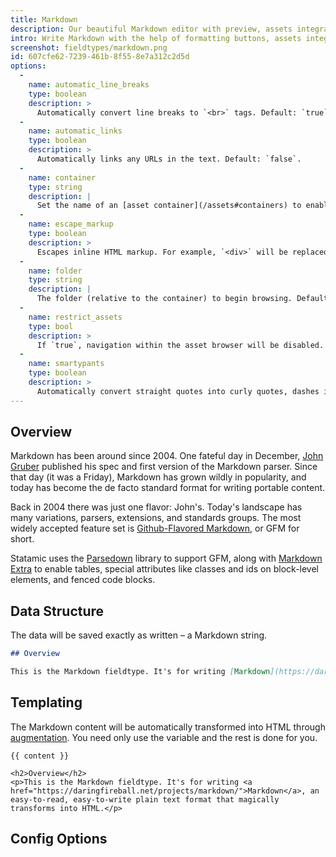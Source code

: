 ```yaml
---
title: Markdown
description: Our beautiful Markdown editor with preview, assets integration, and more.
intro: Write Markdown with the help of formatting buttons, assets integration, fullscreen mode, a Markdown cheatsheet, and HTML preview mode. What more do you need?
screenshot: fieldtypes/markdown.png
id: 607cfe62-7239-461b-8f55-8e7a312c2d5d
options:
  -
    name: automatic_line_breaks
    type: boolean
    description: >
      Automatically convert line breaks to `<br>` tags. Default: `true`.
  -
    name: automatic_links
    type: boolean
    description: >
      Automatically links any URLs in the text. Default: `false`.
  -
    name: container
    type: string
    description: |
      Set the name of an [asset container](/assets#containers) to enable browsing, uploading, and inserting assets.
  -
    name: escape_markup
    type: boolean
    description: >
      Escapes inline HTML markup. For example, `<div>` will be replaced with `&lt;div&gt;`. Default: `true`.
  -
    name: folder
    type: string
    description: |
      The folder (relative to the container) to begin browsing. Default: the root folder of the container.
  -
    name: restrict_assets
    type: bool
    description: >
      If `true`, navigation within the asset browser will be disabled. Your users will be restricted to specified the container and folder. Default: `false`.
  -
    name: smartypants
    type: boolean
    description: >
      Automatically convert straight quotes into curly quotes, dashes into en/em-dashes, and other similar text transformations. Default: `false`.
---
```

## Overview

Markdown has been around since 2004. One fateful day in December, [John Gruber](https://daringfireball.net/projects/markdown/) published his spec and first version of the Markdown parser. Since that day (it was a Friday), Markdown has grown wildly in popularity, and today has become the de facto standard format for writing portable content.

Back in 2004 there was just one flavor: John's. Today's landscape has many variations, parsers, extensions, and standards groups. The most widely accepted feature set is [Github-Flavored Markdown][gfm], or GFM for short.

Statamic uses the [Parsedown][parsedown] library to support GFM, along with [Markdown Extra][extra] to enable tables, special attributes like classes and ids on block-level elements, and fenced code blocks.

## Data Structure

The data will be saved exactly as written – a Markdown string.

``` markdown
## Overview

This is the Markdown fieldtype. It's for writing [Markdown](https://daringfireball.net/projects/markdown/), an easy-to-read, easy-to-write plain text format that magically transforms into HTML.
```

## Templating

The Markdown content will be automatically transformed into HTML through [augmentation](/augmentation). You need only use the variable and the rest is done for you.

```
{{ content }}
```

``` output
<h2>Overview</h2>
<p>This is the Markdown fieldtype. It's for writing <a href="https://daringfireball.net/projects/markdown/">Markdown</a>, an easy-to-read, easy-to-write plain text format that magically transforms into HTML.</p>
```

## Config Options

[parsedown]: https://parsedown.org/
[extra]: https://michelf.ca/projects/php-markdown/extra/
[gfm]: https://help.github.com/en/categories/writing-on-github
